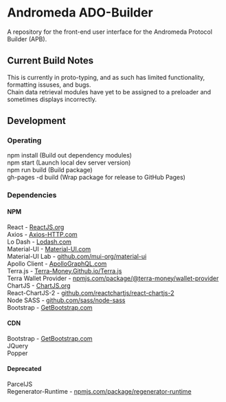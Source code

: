 # Andromeda ADO-Builder

A repository for the front-end user interface for the Andromeda Protocol Builder (APB).

## Current Build Notes
This is currently in proto-typing, and as such has limited functionality, formatting issuses, and bugs.\
Chain data retrieval modules have yet to be assigned to a preloader and sometimes displays incorrectly.

## Development

### Operating
npm install (Build out dependency modules)\
npm start (Launch local dev server version)\
npm run build (Build package)\
gh-pages -d build (Wrap package for release to GitHub Pages)

### Dependencies
#### NPM
React - [ReactJS.org](https://reactjs.org/)\
Axios - [Axios-HTTP.com](https://axios-http.com/)\
Lo Dash - [Lodash.com](https://lodash.com/)\
Material-UI - [Material-UI.com](https://material-ui.com/)\
Material-UI Lab - [github.com/mui-org/material-ui](https://github.com/mui-org/material-ui/)\
Apollo Client - [ApolloGraphQL.com](https://www.apollographql.com/)\
Terra.js - [Terra-Money.Github.io/Terra.js](https://terra-money.github.io/terra.js/)\
Terra Wallet Provider - [npmjs.com/package/@terra-money/wallet-provider](https://www.npmjs.com/package/@terra-money/wallet-provider)\
ChartJS - [ChartJS.org](https://www.chartjs.org/)\
React-ChartJS-2 - [github.com/reactchartjs/react-chartjs-2](https://github.com/reactchartjs/react-chartjs-2/)\
Node SASS - [github.com/sass/node-sass](https://github.com/sass/node-sass/)\
Bootstrap - [GetBootstrap.com](https://getbootstrap.com/)

#### CDN
Bootstrap - [GetBootstrap.com](https://getbootstrap.com/)\
JQuery\
Popper

#### Deprecated
ParcelJS\
Regenerator-Runtime - [npmjs.com/package/regenerator-runtime](https://www.npmjs.com/package/regenerator-runtime/)